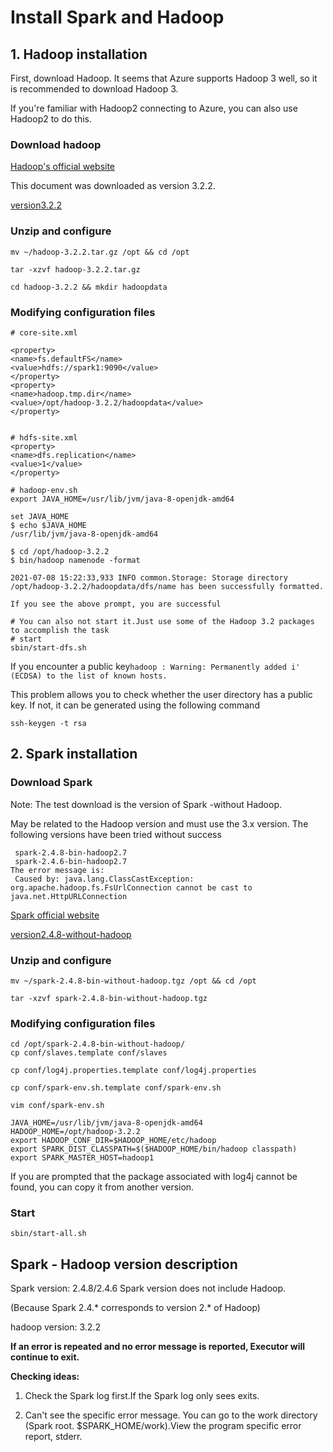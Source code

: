 # Install Spark and Hadoop

## 1. Hadoop installation

First, download Hadoop. It seems that Azure supports Hadoop 3 well, so it is recommended to download Hadoop 3.

If you're familiar with Hadoop2 connecting to Azure, you can also use Hadoop2 to do this.

### Download hadoop

[Hadoop's official website](https://hadoop.apache.org/)

This document was downloaded as version 3.2.2. 

[version3.2.2](https://archive.apache.org/dist/hadoop/common/hadoop-3.2.2/hadoop-3.2.2.tar.gz)

### Unzip and configure

```
mv ~/hadoop-3.2.2.tar.gz /opt && cd /opt

tar -xzvf hadoop-3.2.2.tar.gz

cd hadoop-3.2.2 && mkdir hadoopdata
```

### Modifying configuration files

```
# core-site.xml

<property>
<name>fs.defaultFS</name>
<value>hdfs://spark1:9090</value>
</property>
<property>
<name>hadoop.tmp.dir</name>
<value>/opt/hadoop-3.2.2/hadoopdata</value>
</property>


# hdfs-site.xml
<property>
<name>dfs.replication</name>
<value>1</value>
</property>
```

```
# hadoop-env.sh
export JAVA_HOME=/usr/lib/jvm/java-8-openjdk-amd64

set JAVA_HOME
$ echo $JAVA_HOME
/usr/lib/jvm/java-8-openjdk-amd64

$ cd /opt/hadoop-3.2.2
$ bin/hadoop namenode -format

2021-07-08 15:22:33,933 INFO common.Storage: Storage directory /opt/hadoop-3.2.2/hadoopdata/dfs/name has been successfully formatted.

If you see the above prompt, you are successful
```



```
# You can also not start it.Just use some of the Hadoop 3.2 packages to accomplish the task
# start 
sbin/start-dfs.sh
```



If you encounter a public key`hadoop : Warning: Permanently added i' (ECDSA) to the list of known hosts.`

This problem allows you to check whether the user directory has a public key. If not, it can be generated using the following command

```
ssh-keygen -t rsa
```







## 2. Spark installation

### Download Spark
Note: The test download is the version of Spark -without Hadoop.

May be related to the Hadoop version and must use the 3.x version. The following versions have been tried without success

```
 spark-2.4.8-bin-hadoop2.7
 spark-2.4.6-bin-hadoop2.7
The error message is:
 Caused by: java.lang.ClassCastException: org.apache.hadoop.fs.FsUrlConnection cannot be cast to java.net.HttpURLConnection
```

[Spark official website](http://spark.apache.org/)

[version2.4.8-without-hadoop](https://archive.apache.org/dist/spark/spark-2.4.8/spark-2.4.8-bin-without-hadoop.tgz)

### Unzip and configure

```
mv ~/spark-2.4.8-bin-without-hadoop.tgz /opt && cd /opt

tar -xzvf spark-2.4.8-bin-without-hadoop.tgz
```

### Modifying configuration files

```
cd /opt/spark-2.4.8-bin-without-hadoop/
cp conf/slaves.template conf/slaves

cp conf/log4j.properties.template conf/log4j.properties

cp conf/spark-env.sh.template conf/spark-env.sh

vim conf/spark-env.sh

JAVA_HOME=/usr/lib/jvm/java-8-openjdk-amd64
HADOOP_HOME=/opt/hadoop-3.2.2
export HADOOP_CONF_DIR=$HADOOP_HOME/etc/hadoop
export SPARK_DIST_CLASSPATH=$($HADOOP_HOME/bin/hadoop classpath)
export SPARK_MASTER_HOST=hadoop1
```

If you are prompted that the package associated with log4j cannot be found, you can copy it from another version.

### Start 

```
sbin/start-all.sh
```



## Spark - Hadoop version description

Spark version: 2.4.8/2.4.6 Spark version does not include Hadoop.

(Because Spark 2.4.* corresponds to version 2.* of Hadoop)

hadoop version: 3.2.2



**If an error is repeated and no error message is reported, Executor will continue to exit.**

**Checking ideas:** 

1. Check the Spark log first.If the Spark log only sees exits.

2. Can't see the specific error message. You can go to the work directory (Spark root.  $SPARK_HOME/work).View the program specific error report, stderr.

